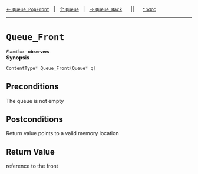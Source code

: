 [&#8592; `Queue_PopFront`](HTL_queue.t.h--queue--queue_popfront.md)&nbsp;&nbsp;&nbsp;|&nbsp;&nbsp;&nbsp;[&#8593; `Queue`](HTL_queue.t.h--queue.md)&nbsp;&nbsp;&nbsp;|&nbsp;&nbsp;&nbsp;[&#8594; `Queue_Back`](HTL_queue.t.h--queue--queue_back.md)&nbsp;&nbsp;&nbsp;&nbsp;&nbsp;&nbsp;||&nbsp;&nbsp;&nbsp;&nbsp;&nbsp;&nbsp;<small>[\* xdoc](../xdoc/HTL_queue.t.h.xmd#L59)</small>
***

# `Queue_Front`
<small>*Function* - **observers**</small>  
**Synopsis**

```cpp
ContentType* Queue_Front(Queue* q)
```
## Preconditions

The queue is not empty

## Postconditions

Return value points to a valid memory location



## Return Value

reference to the front


